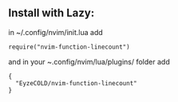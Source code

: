 ## Install with Lazy:
in ~/.config/nvim/init.lua add
```
require("nvim-function-linecount")
```

and in your ~.config/nvim/lua/plugins/ folder add
```
{
  "EyzeCOLD/nvim-function-linecount"
}
```
